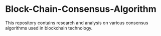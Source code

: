 # Block-Chain-Consensus-Algorithm
This repository contains research and analysis on various consensus algorithms used in blockchain technology. 
